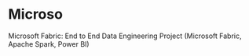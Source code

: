 # Microso
Microsoft Fabric: End to End Data Engineering Project (Microsoft Fabric, Apache Spark, Power BI)

